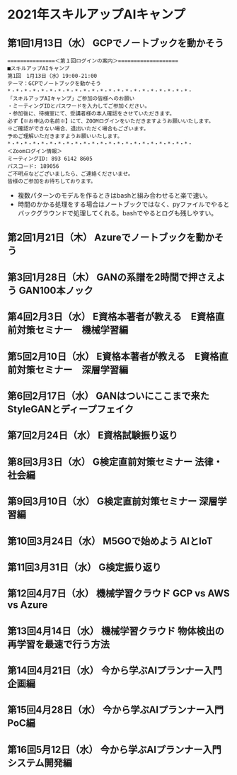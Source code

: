 # 2021年スキルアップAIキャンプ
## 第1回1月13日（水） GCPでノートブックを動かそう
```
===============＜第１回ログインの案内＞===================
■スキルアップAIキャンプ
第1回　1月13日（水）19:00-21:00
テーマ：GCPでノートブックを動かそう
*・*・*・*・*・*・*・*・*・*・*・*・*・*・*・*・*・*・*・*・*・*・
「スキルアップAIキャンプ」ご参加の皆様へのお願い
・ミーティングIDとパスワードを入力してご参加ください。
・参加後に、待機室にて、受講者様の本人確認をさせていただきます。
必ず【※お申込の名前※】にて、ZOOMログインをいただきますようお願いいたします。
※ご確認ができない場合、退出いただく場合もございます。
予めご理解いただきますようお願いいたします。
*・*・*・*・*・*・*・*・*・*・*・*・*・*・*・*・*・*・*・*・*・*・
＜Zoomログイン情報＞
ミーティングID: 893 6142 8605
パスコード: 189056
ご不明点などございましたら、ご連絡くださいませ。
皆様のご参加をお待ちしております。
```
- 複数パターンのモデルを作るときはbashと組み合わせると楽で速い。
- 時間のかかる処理をする場合はノートブックではなく、pyファイルでやるとバックグラウンドで処理してくれる。bashでやるとログも残しやすい。

## 第2回1月21日（木） Azureでノートブックを動かそう
## 第3回1月28日（木） GANの系譜を2時間で押さえよう GAN100本ノック
## 第4回2月3日（水） E資格本著者が教える　E資格直前対策セミナー　機械学習編
## 第5回2月10日（水） E資格本著者が教える　E資格直前対策セミナー　深層学習編
## 第6回2月17日（水） GANはついにここまで来た　StyleGANとディープフェイク
## 第7回2月24日（水） E資格試験振り返り
## 第8回3月3日（水） G検定直前対策セミナー 法律・社会編
## 第9回3月10日（水） G検定直前対策セミナー 深層学習編
## 第10回3月24日（水） M5GOで始めよう AIとIoT
## 第11回3月31日（水） G検定振り返り
## 第12回4月7日（水） 機械学習クラウド GCP vs AWS vs Azure
## 第13回4月14日（水） 機械学習クラウド 物体検出の再学習を最速で行う方法
## 第14回4月21日（水） 今から学ぶAIプランナー入門　企画編
## 第15回4月28日（水） 今から学ぶAIプランナー入門　PoC編
## 第16回5月12日（水） 今から学ぶAIプランナー入門　システム開発編